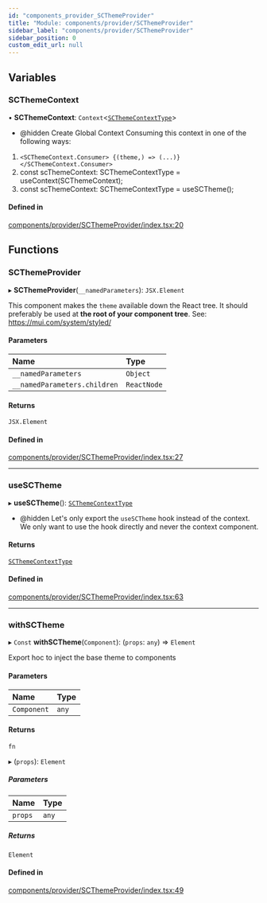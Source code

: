 ```yaml
---
id: "components_provider_SCThemeProvider"
title: "Module: components/provider/SCThemeProvider"
sidebar_label: "components/provider/SCThemeProvider"
sidebar_position: 0
custom_edit_url: null
---
```


## Variables

### SCThemeContext

• **SCThemeContext**: `Context`<[`SCThemeContextType`](../interfaces/types_context.SCThemeContextType)\>

 * @hidden
Create Global Context
Consuming this context in one of the following ways:
 1. `<SCThemeContext.Consumer>
      {(theme,) => (...)}
    </SCThemeContext.Consumer>`
 2. const scThemeContext: SCThemeContextType = useContext(SCThemeContext);
 3. const scThemeContext: SCThemeContextType = useSCTheme();

#### Defined in

[components/provider/SCThemeProvider/index.tsx:20](https://github.com/selfcommunity/community-ui/blob/7897031/packages/sc-core/src/components/provider/SCThemeProvider/index.tsx#L20)

## Functions

### SCThemeProvider

▸ **SCThemeProvider**(`__namedParameters`): `JSX.Element`

This component makes the `theme` available down the React tree.
It should preferably be used at **the root of your component tree**.
See: https://mui.com/system/styled/

#### Parameters

| Name | Type |
| :------ | :------ |
| `__namedParameters` | `Object` |
| `__namedParameters.children` | `ReactNode` |

#### Returns

`JSX.Element`

#### Defined in

[components/provider/SCThemeProvider/index.tsx:27](https://github.com/selfcommunity/community-ui/blob/7897031/packages/sc-core/src/components/provider/SCThemeProvider/index.tsx#L27)

___

### useSCTheme

▸ **useSCTheme**(): [`SCThemeContextType`](../interfaces/types_context.SCThemeContextType)

 * @hidden
Let's only export the `useSCTheme` hook instead of the context.
We only want to use the hook directly and never the context component.

#### Returns

[`SCThemeContextType`](../interfaces/types_context.SCThemeContextType)

#### Defined in

[components/provider/SCThemeProvider/index.tsx:63](https://github.com/selfcommunity/community-ui/blob/7897031/packages/sc-core/src/components/provider/SCThemeProvider/index.tsx#L63)

___

### withSCTheme

▸ `Const` **withSCTheme**(`Component`): (`props`: `any`) => `Element`

Export hoc to inject the base theme to components

#### Parameters

| Name | Type |
| :------ | :------ |
| `Component` | `any` |

#### Returns

`fn`

▸ (`props`): `Element`

##### Parameters

| Name | Type |
| :------ | :------ |
| `props` | `any` |

##### Returns

`Element`

#### Defined in

[components/provider/SCThemeProvider/index.tsx:49](https://github.com/selfcommunity/community-ui/blob/7897031/packages/sc-core/src/components/provider/SCThemeProvider/index.tsx#L49)
